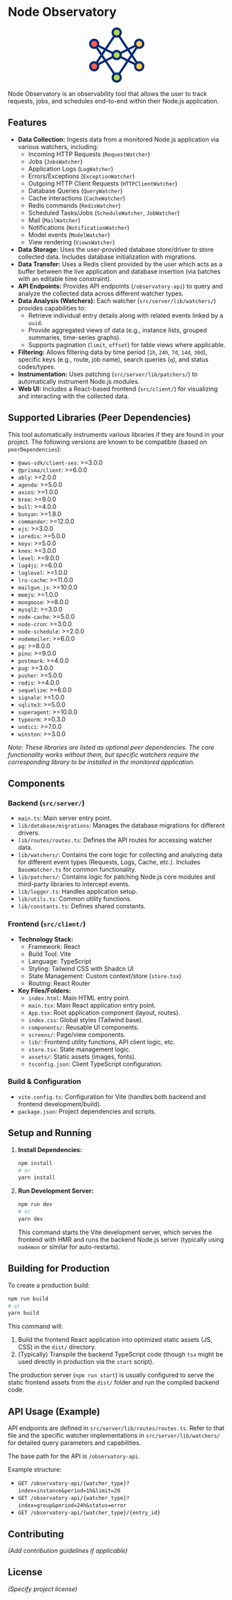 # Node Observatory

<p align="center">
  <img src="./src/client/assets/neural-network.png" alt="Node Observatory Logo">
</p>

Node Observatory is an observability tool that allows the user to track requests, jobs, and schedules end-to-end within their Node.js application.

## Features

*   **Data Collection:** Ingests data from a monitored Node.js application via various watchers, including:
    *   Incoming HTTP Requests (`RequestWatcher`)
    *   Jobs (`JobsWatcher`)
    *   Application Logs (`LogWatcher`)
    *   Errors/Exceptions (`ExceptionWatcher`)
    *   Outgoing HTTP Client Requests (`HTTPClientWatcher`)
    *   Database Queries (`QueryWatcher`)
    *   Cache interactions (`CacheWatcher`)
    *   Redis commands (`RedisWatcher`)
    *   Scheduled Tasks/Jobs (`ScheduleWatcher`, `JobWatcher`)
    *   Mail (`MailWatcher`)
    *   Notifications (`NotificationWatcher`)
    *   Model events (`ModelWatcher`)
    *   View rendering (`ViewsWatcher`)
*   **Data Storage:** Uses the user-provided database store/driver to store collected data. Includes database initialization with migrations.
*   **Data Transfer:** Uses a Redis client provided by the user which acts as a buffer between the live application and database insertion (via batches with an editable time constraint).
*   **API Endpoints:** Provides API endpoints (`/observatory-api`) to query and analyze the collected data across different watcher types.
*   **Data Analysis (Watchers):** Each watcher (`src/server/lib/watchers/`) provides capabilities to:
    *   Retrieve individual entry details along with related events linked by a `uuid`.
    *   Provide aggregated views of data (e.g., instance lists, grouped summaries, time-series graphs).
    *   Supports pagination (`limit`, `offset`) for table views where applicable.
*   **Filtering:** Allows filtering data by time period (`1h`, `24h`, `7d`, `14d`, `30d`), specific keys (e.g., route, job name), search queries (`q`), and status codes/types.
*   **Instrumentation:** Uses patching (`src/server/lib/patchers/`) to automatically instrument Node.js modules.
*   **Web UI:** Includes a React-based frontend (`src/client/`) for visualizing and interacting with the collected data.

## Supported Libraries (Peer Dependencies)

This tool automatically instruments various libraries if they are found in your project. The following versions are known to be compatible (based on `peerDependencies`):

*   `@aws-sdk/client-ses`: >=3.0.0
*   `@prisma/client`: >=6.0.0
*   `ably`: >=2.0.0
*   `agenda`: >=5.0.0
*   `axios`: >=1.0.0
*   `bree`: >=9.0.0
*   `bull`: >=4.0.0
*   `bunyan`: >=1.8.0
*   `commander`: >=12.0.0
*   `ejs`: >=3.0.0
*   `ioredis`: >=5.0.0
*   `keyv`: >=5.0.0
*   `knex`: >=3.0.0
*   `level`: >=9.0.0
*   `log4js`: >=6.0.0
*   `loglevel`: >=1.0.0
*   `lru-cache`: >=11.0.0
*   `mailgun.js`: >=10.0.0
*   `memjs`: >=1.0.0
*   `mongoose`: >=8.0.0
*   `mysql2`: >=3.0.0
*   `node-cache`: >=5.0.0
*   `node-cron`: >=3.0.0
*   `node-schedule`: >=2.0.0
*   `nodemailer`: >=6.0.0
*   `pg`: >=8.0.0
*   `pino`: >=9.0.0
*   `postmark`: >=4.0.0
*   `pug`: >=3.0.0
*   `pusher`: >=5.0.0
*   `redis`: >=4.0.0
*   `sequelize`: >=6.0.0
*   `signale`: >=1.0.0
*   `sqlite3`: >=5.0.0
*   `superagent`: >=10.0.0
*   `typeorm`: >=0.3.0
*   `undici`: >=7.0.0
*   `winston`: >=3.0.0

*Note: These libraries are listed as optional peer dependencies. The core functionality works without them, but specific watchers require the corresponding library to be installed in the monitored application.*

## Components

### Backend (`src/server/`)

*   `main.ts`: Main server entry point.
*   `lib/database/migrations`: Manages the database migrations for different drivers.
*   `lib/routes/routes.ts`: Defines the API routes for accessing watcher data.
*   `lib/watchers/`: Contains the core logic for collecting and analyzing data for different event types (Requests, Logs, Cache, etc.). Includes `BaseWatcher.ts` for common functionality.
*   `lib/patchers/`: Contains logic for patching Node.js core modules and third-party libraries to intercept events.
*   `lib/logger.ts`: Handles application setup.
*   `lib/utils.ts`: Common utility functions.
*   `lib/constants.ts`: Defines shared constants.

### Frontend (`src/client/`)

*   **Technology Stack:**
    *   Framework: React
    *   Build Tool: Vite
    *   Language: TypeScript
    *   Styling: Tailwind CSS with Shadcn UI
    *   State Management: Custom context/store (`store.tsx`)
    *   Routing: React Router
*   **Key Files/Folders:**
    *   `index.html`: Main HTML entry point.
    *   `main.tsx`: Main React application entry point.
    *   `App.tsx`: Root application component (layout, routes).
    *   `index.css`: Global styles (Tailwind base).
    *   `components/`: Reusable UI components.
    *   `screens/`: Page/view components.
    *   `lib/`: Frontend utility functions, API client logic, etc.
    *   `store.tsx`: State management logic.
    *   `assets/`: Static assets (images, fonts).
    *   `tsconfig.json`: Client TypeScript configuration.

### Build & Configuration

*   `vite.config.ts`: Configuration for Vite (handles both backend and frontend development/build).
*   `package.json`: Project dependencies and scripts.

## Setup and Running

1.  **Install Dependencies:**
    ```bash
    npm install
    # or
    yarn install
    ```
2.  **Run Development Server:**
    ```bash
    npm run dev
    # or
    yarn dev
    ```
    This command starts the Vite development server, which serves the frontend with HMR and runs the backend Node.js server (typically using `nodemon` or similar for auto-restarts).

## Building for Production

To create a production build:

```bash
npm run build
# or
yarn build
```

This command will:
1.  Build the frontend React application into optimized static assets (JS, CSS) in the `dist/` directory.
2.  (Typically) Transpile the backend TypeScript code (though `tsx` might be used directly in production via the `start` script).

The production server (`npm run start`) is usually configured to serve the static frontend assets from the `dist/` folder and run the compiled backend code.

## API Usage (Example)

API endpoints are defined in `src/server/lib/routes/routes.ts`. Refer to that file and the specific watcher implementations in `src/server/lib/watchers/` for detailed query parameters and capabilities.

The base path for the API is `/observatory-api`.

Example structure:

*   `GET /observatory-api/{watcher_type}?index=instance&period=1h&limit=20`
*   `GET /observatory-api/{watcher_type}?index=group&period=24h&status=error`
*   `GET /observatory-api/{watcher_type}/{entry_id}`

## Contributing

*(Add contribution guidelines if applicable)*

## License

*(Specify project license)*
